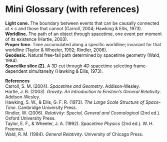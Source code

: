 # Mini Glossary (with references)

**Light cone.** The boundary between events that can be causally connected at ≤ c and those that cannot (Carroll, 2004; Hawking & Ellis, 1973).  
**Worldline.** The path of an object through spacetime, one event per moment of its existence (Hartle, 2003).  
**Proper time.** Time accumulated along a specific worldline; invariant for that worldline (Taylor & Wheeler, 1992; Rindler, 2006).  
**Geodesic.** Natural free-fall path determined by spacetime geometry (Wald, 1984).  
**Spacelike slice (Σ).** A 3D cut through 4D spacetime selecting frame-dependent simultaneity (Hawking & Ellis, 1973).

**References**  
Carroll, S. M. (2004). *Spacetime and Geometry*. Addison-Wesley.  
Hartle, J. B. (2003). *Gravity: An Introduction to Einstein’s General Relativity*. Addison-Wesley.  
Hawking, S. W., & Ellis, G. F. R. (1973). *The Large Scale Structure of Space-Time*. Cambridge University Press.  
Rindler, W. (2006). *Relativity: Special, General and Cosmological* (2nd ed.). Oxford University Press.  
Taylor, E. F., & Wheeler, J. A. (1992). *Spacetime Physics* (2nd ed.). W. H. Freeman.  
Wald, R. M. (1984). *General Relativity*. University of Chicago Press.
